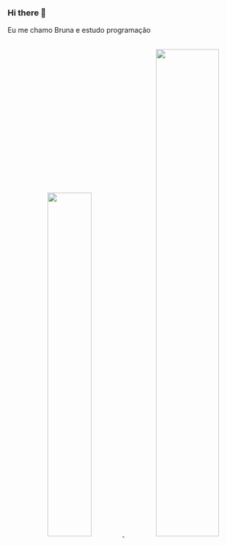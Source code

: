 ### Hi there 👋
Eu me chamo Bruna e estudo programação

##

<div align="center">
  <a href="https://github.com/bruheduh">
  <img height="42%" src="https://github-readme-stats.vercel.app/api?username=bruheduh&show_icons=true&theme=dracula&include_all_commits=true&count_private=true"/>
  <img height="50%" src="https://github-readme-stats.vercel.app/api/top-langs/?username=bruheduh&layout=compact&langs_count=7&theme=dracula"/>
</div>
